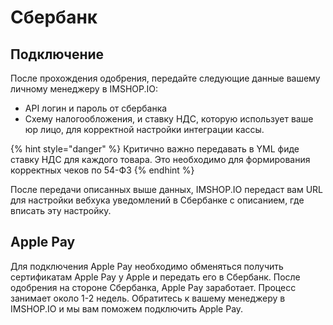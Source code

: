 # Сбербанк

## Подключение

После прохождения одобрения, передайте следующие данные вашему личному менеджеру в IMSHOP.IO:

* API логин и пароль от сбербанка
* Схему налогообложения, и ставку НДС, которую использует ваше юр лицо, для корректной настройки интеграции кассы.

{% hint style="danger" %}
Критично важно передавать в YML фиде ставку НДС для каждого товара. Это необходимо для формирования корректных чеков по 54-ФЗ
{% endhint %}

После передачи описанных выше данных, IMSHOP.IO передаст вам URL для настройки вебхука уведомлений в Сбербанке с описанием, где вписать эту настройку.

## Apple Pay

Для подключения Apple Pay необходимо обменяться получить сертификатам Apple Pay у Apple и передать его в Сбербанк. После одобрения на стороне Сбербанка, Apple Pay заработает. Процесс занимает около 1-2 недель. Обратитесь к вашему менеджеру в IMSHOP.IO и мы вам поможем подключить Apple Pay.


